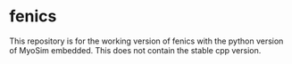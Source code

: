 # fenics
This repository is for the working version of fenics with the python version of MyoSim embedded. This does not contain the stable cpp version.
